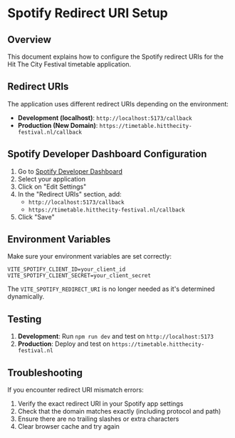 # Spotify Redirect URI Setup

## Overview
This document explains how to configure the Spotify redirect URIs for the Hit The City Festival timetable application.

## Redirect URIs

The application uses different redirect URIs depending on the environment:

- **Development (localhost)**: `http://localhost:5173/callback`
- **Production (New Domain)**: `https://timetable.hitthecity-festival.nl/callback`

## Spotify Developer Dashboard Configuration

1. Go to [Spotify Developer Dashboard](https://developer.spotify.com/dashboard)
2. Select your application
3. Click on "Edit Settings"
4. In the "Redirect URIs" section, add:
   - `http://localhost:5173/callback`
   - `https://timetable.hitthecity-festival.nl/callback`
5. Click "Save"

## Environment Variables

Make sure your environment variables are set correctly:

```env
VITE_SPOTIFY_CLIENT_ID=your_client_id
VITE_SPOTIFY_CLIENT_SECRET=your_client_secret
```

The `VITE_SPOTIFY_REDIRECT_URI` is no longer needed as it's determined dynamically.

## Testing

1. **Development**: Run `npm run dev` and test on `http://localhost:5173`
2. **Production**: Deploy and test on `https://timetable.hitthecity-festival.nl`

## Troubleshooting

If you encounter redirect URI mismatch errors:

1. Verify the exact redirect URI in your Spotify app settings
2. Check that the domain matches exactly (including protocol and path)
3. Ensure there are no trailing slashes or extra characters
4. Clear browser cache and try again
